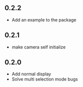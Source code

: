 ## 0.2.2

* Add an example to the package

## 0.2.1

* make camera self initialize

## 0.2.0

* Add normal display 
* Solve multi selection mode bugs